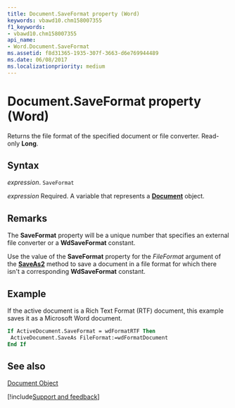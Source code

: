 ```yaml
---
title: Document.SaveFormat property (Word)
keywords: vbawd10.chm158007355
f1_keywords:
- vbawd10.chm158007355
api_name:
- Word.Document.SaveFormat
ms.assetid: f8d31365-1935-307f-3663-d6e769944489
ms.date: 06/08/2017
ms.localizationpriority: medium
---
```



# Document.SaveFormat property (Word)

Returns the file format of the specified document or file converter. Read-only **Long**.


## Syntax

_expression_. `SaveFormat`

_expression_ Required. A variable that represents a **[Document](Word.Document.md)** object.


## Remarks

The **SaveFormat** property will be a unique number that specifies an external file converter or a **WdSaveFormat** constant.

Use the value of the **SaveFormat** property for the _FileFormat_ argument of the **[SaveAs2](Word.SaveAs2.md)** method to save a document in a file format for which there isn't a corresponding **WdSaveFormat** constant.


## Example

If the active document is a Rich Text Format (RTF) document, this example saves it as a Microsoft Word document.


```vb
If ActiveDocument.SaveFormat = wdFormatRTF Then 
 ActiveDocument.SaveAs FileFormat:=wdFormatDocument 
End If
```


## See also


[Document Object](Word.Document.md)

[!include[Support and feedback](~/includes/feedback-boilerplate.md)]